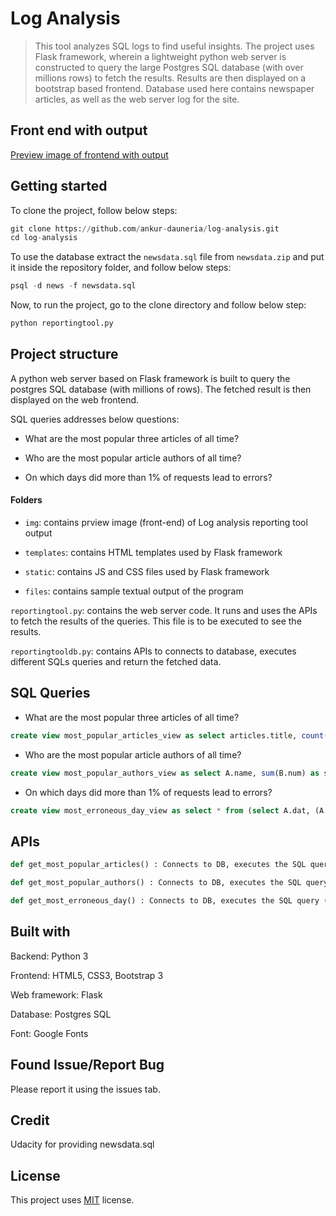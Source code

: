 # Log Analysis

> This tool analyzes SQL logs to find useful insights. The project uses Flask framework, wherein a lightweight python web server is constructed to query the large Postgres SQL database (with over millions rows) to fetch the results. Results are then displayed on a bootstrap based frontend. Database used here contains newspaper articles, as well as the web server log for the site.

## Front end with output

[Preview image of frontend with output](img/log-analysis.png "Preview")

## Getting started

To clone the project, follow below steps:

``` python
git clone https://github.com/ankur-dauneria/log-analysis.git
cd log-analysis
```

To use the database extract the `newsdata.sql` file from `newsdata.zip` and put it inside the repository folder, and follow below steps:

```SQL
psql -d news -f newsdata.sql
```

Now, to run the project, go to the clone directory and follow below step:

``` python
python reportingtool.py
```

## Project structure

A python web server based on Flask framework is built to query the postgres SQL database (with millions of rows). The fetched result is then displayed on the web frontend.

SQL queries addresses below questions:

 - What are the most popular three articles of all time?

 - Who are the most popular article authors of all time?

 - On which days did more than 1% of requests lead to errors?

#### Folders

 - `img`:  contains prview image (front-end) of Log analysis reporting tool output

 - `templates`:  contains HTML templates used by Flask framework

 - `static`:  contains JS and CSS files used by Flask framework

 - `files`:  contains sample textual output of the program

 `reportingtool.py`: contains the web server code. It runs and uses the APIs to fetch the results of the queries. This file is to be executed to see the results.

 `reportingtooldb.py`: contains APIs to connects to database, executes different SQLs queries and return the fetched data.

## SQL Queries

- What are the most popular three articles of all time?

``` SQL
create view most_popular_articles_view as select articles.title, count(log.ip) as num from articles left join log on log.path like concat('%', articles.slug, '%') group by articles.title order by num desc limit 3;
```

- Who are the most popular article authors of all time?

```SQL
create view most_popular_authors_view as select A.name, sum(B.num) as sumB from (select authors.id, authors.name, count(articles.title) as num from authors left join articles on authors.id = articles.author group by authors.id, authors.name order by num) as A left join (select articles.author, articles.title, count(log.ip) as num from articles left join log on log.path like concat('%', articles.slug, '%') group by articles.author, articles.title order by num desc) as B on A.id = B.author group by A.name order by sumB desc;
```

- On which days did more than 1% of requests lead to errors?

```SQL
create view most_erroneous_day_view as select * from (select A.dat, (A.num * 100 / B.num) as Percentage from (select log.time::timestamp::date as dat, count(log.status) as num from log where log.status like '404%' group by dat order by num) as A join (select log.time::timestamp::date as dat, count(log.status) as num from log group by dat order by num) as B on A.dat = B.dat) as F where F.percentage > 1;
```

## APIs

```python
def get_most_popular_articles() : Connects to DB, executes the SQL query (view) most_popular_articles_view and returns the results. most_popular_articles_view describes 3 most popular articles of all time.
```

```python
def get_most_popular_authors() : Connects to DB, executes the SQL query (view) most_popular_authors_view and returns the results. most_popular_authors_view describes most popular article authors of all time.
````

```python
def get_most_erroneous_day() : Connects to DB, executes the SQL query (view) most_erroneous_day_view and returns the results. most_erroneous_day_view describes days when total HTTP error > 1%.
```

## Built with

Backend: Python 3

Frontend: HTML5, CSS3, Bootstrap 3

Web framework: Flask

Database: Postgres SQL

Font: Google Fonts

## Found Issue/Report Bug

Please report it using the issues tab.

## Credit

Udacity for providing newsdata.sql

## License

This project uses [MIT](License.md) license.
